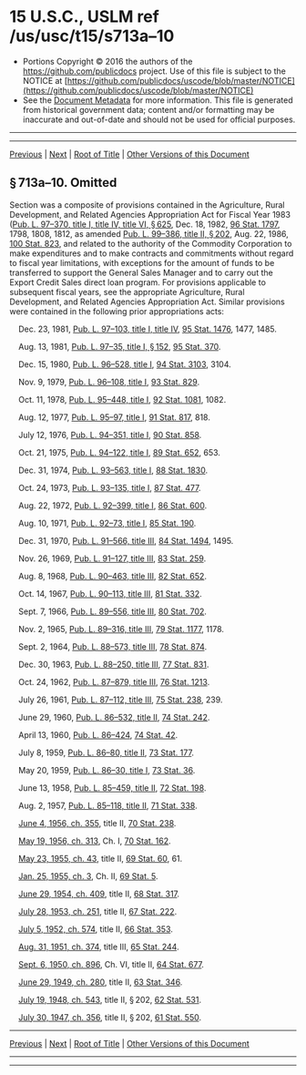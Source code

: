 ---
---

# 15 U.S.C., USLM ref /us/usc/t15/s713a–10

* Portions Copyright © 2016 the authors of the https://github.com/publicdocs project.
  Use of this file is subject to the NOTICE at [https://github.com/publicdocs/uscode/blob/master/NOTICE](https://github.com/publicdocs/uscode/blob/master/NOTICE)
* See the [Document Metadata](././../../../../..//README.md) for more information.
  This file is generated from historical government data; content and/or formatting may be inaccurate and out-of-date and should not be used for official purposes.

----------
----------

[Previous](./../../../../..//us/usc/t15/ch15/schI/m__us_usc_t15_s713a–9.md) | [Next](./../../../../..//us/usc/t15/ch15/schI/m__us_usc_t15_s713a–11.md) | [Root of Title](./../../../../../) | [Other Versions of this Document](https://publicdocs.github.io/go/links?ns=uslm&ref=%2Fus%2Fusc%2Ft15%2Fs713a%E2%80%9310)

## § 713a–10. Omitted

Section was a composite of provisions contained in the Agriculture, Rural Development, and Related Agencies Appropriation Act for Fiscal Year 1983 ([Pub. L. 97–370, title I, title IV, title VI, § 625][/us/pl/97/370/s625], Dec. 18, 1982, [96 Stat. 1797][/us/stat/96/1797], 1798, 1808, 1812, as amended [Pub. L. 99–386, title II, § 202][/us/pl/99/386/s202], Aug. 22, 1986, [100 Stat. 823][/us/stat/100/823], and related to the authority of the Commodity Corporation to make expenditures and to make contracts and commitments without regard to fiscal year limitations, with exceptions for the amount of funds to be transferred to support the General Sales Manager and to carry out the Export Credit Sales direct loan program. For provisions applicable to subsequent fiscal years, see the appropriate Agriculture, Rural Development, and Related Agencies Appropriation Act. Similar provisions were contained in the following prior appropriations acts:

    Dec. 23, 1981, [Pub. L. 97–103, title I, title IV][/us/pl/97/103], [95 Stat. 1476][/us/stat/95/1476], 1477, 1485.

    Aug. 13, 1981, [Pub. L. 97–35, title I, § 152][/us/pl/97/35/s152], [95 Stat. 370][/us/stat/95/370].

    Dec. 15, 1980, [Pub. L. 96–528, title I][/us/pl/96/528], [94 Stat. 3103][/us/stat/94/3103], 3104.

    Nov. 9, 1979, [Pub. L. 96–108, title I][/us/pl/96/108], [93 Stat. 829][/us/stat/93/829].

    Oct. 11, 1978, [Pub. L. 95–448, title I][/us/pl/95/448], [92 Stat. 1081][/us/stat/92/1081], 1082.

    Aug. 12, 1977, [Pub. L. 95–97, title I][/us/pl/95/97], [91 Stat. 817][/us/stat/91/817], 818.

    July 12, 1976, [Pub. L. 94–351, title I][/us/pl/94/351], [90 Stat. 858][/us/stat/90/858].

    Oct. 21, 1975, [Pub. L. 94–122, title I][/us/pl/94/122], [89 Stat. 652][/us/stat/89/652], 653.

    Dec. 31, 1974, [Pub. L. 93–563, title I][/us/pl/93/563], [88 Stat. 1830][/us/stat/88/1830].

    Oct. 24, 1973, [Pub. L. 93–135, title I][/us/pl/93/135], [87 Stat. 477][/us/stat/87/477].

    Aug. 22, 1972, [Pub. L. 92–399, title I][/us/pl/92/399], [86 Stat. 600][/us/stat/86/600].

    Aug. 10, 1971, [Pub. L. 92–73, title I][/us/pl/92/73], [85 Stat. 190][/us/stat/85/190].

    Dec. 31, 1970, [Pub. L. 91–566, title III][/us/pl/91/566], [84 Stat. 1494][/us/stat/84/1494], 1495.

    Nov. 26, 1969, [Pub. L. 91–127, title III][/us/pl/91/127], [83 Stat. 259][/us/stat/83/259].

    Aug. 8, 1968, [Pub. L. 90–463, title III][/us/pl/90/463], [82 Stat. 652][/us/stat/82/652].

    Oct. 14, 1967, [Pub. L. 90–113, title III][/us/pl/90/113], [81 Stat. 332][/us/stat/81/332].

    Sept. 7, 1966, [Pub. L. 89–556, title III][/us/pl/89/556], [80 Stat. 702][/us/stat/80/702].

    Nov. 2, 1965, [Pub. L. 89–316, title III][/us/pl/89/316], [79 Stat. 1177][/us/stat/79/1177], 1178.

    Sept. 2, 1964, [Pub. L. 88–573, title III][/us/pl/88/573], [78 Stat. 874][/us/stat/78/874].

    Dec. 30, 1963, [Pub. L. 88–250, title III][/us/pl/88/250], [77 Stat. 831][/us/stat/77/831].

    Oct. 24, 1962, [Pub. L. 87–879, title III][/us/pl/87/879], [76 Stat. 1213][/us/stat/76/1213].

    July 26, 1961, [Pub. L. 87–112, title III][/us/pl/87/112], [75 Stat. 238][/us/stat/75/238], 239.

    June 29, 1960, [Pub. L. 86–532, title II][/us/pl/86/532], [74 Stat. 242][/us/stat/74/242].

    April 13, 1960, [Pub. L. 86–424][/us/pl/86/424], [74 Stat. 42][/us/stat/74/42].

    July 8, 1959, [Pub. L. 86–80, title II][/us/pl/86/80], [73 Stat. 177][/us/stat/73/177].

    May 20, 1959, [Pub. L. 86–30, title I][/us/pl/86/30], [73 Stat. 36][/us/stat/73/36].

    June 13, 1958, [Pub. L. 85–459, title II][/us/pl/85/459], [72 Stat. 198][/us/stat/72/198].

    Aug. 2, 1957, [Pub. L. 85–118, title II][/us/pl/85/118], [71 Stat. 338][/us/stat/71/338].

    [June 4, 1956, ch. 355][/us/act/1956-06-04/ch355], title II, [70 Stat. 238][/us/stat/70/238].

    [May 19, 1956, ch. 313][/us/act/1956-05-19/ch313], Ch. I, [70 Stat. 162][/us/stat/70/162].

    [May 23, 1955, ch. 43][/us/act/1955-05-23/ch43], title II, [69 Stat. 60][/us/stat/69/60], 61.

    [Jan. 25, 1955, ch. 3][/us/act/1955-01-25/ch3], Ch. II, [69 Stat. 5][/us/stat/69/5].

    [June 29, 1954, ch. 409][/us/act/1954-06-29/ch409], title II, [68 Stat. 317][/us/stat/68/317].

    [July 28, 1953, ch. 251][/us/act/1953-07-28/ch251], title II, [67 Stat. 222][/us/stat/67/222].

    [July 5, 1952, ch. 574][/us/act/1952-07-05/ch574], title II, [66 Stat. 353][/us/stat/66/353].

    [Aug. 31, 1951, ch. 374][/us/act/1951-08-31/ch374], title III, [65 Stat. 244][/us/stat/65/244].

    [Sept. 6, 1950, ch. 896][/us/act/1950-09-06/ch896], Ch. VI, title II, [64 Stat. 677][/us/stat/64/677].

    [June 29, 1949, ch. 280][/us/act/1949-06-29/ch280], title II, [63 Stat. 346][/us/stat/63/346].

    [July 19, 1948, ch. 543][/us/act/1948-07-19/ch543], title II, § 202, [62 Stat. 531][/us/stat/62/531].

    [July 30, 1947, ch. 356][/us/act/1947-07-30/ch356], title II, § 202, [61 Stat. 550][/us/stat/61/550].

----------

[Previous](./../../../../..//us/usc/t15/ch15/schI/m__us_usc_t15_s713a–9.md) | [Next](./../../../../..//us/usc/t15/ch15/schI/m__us_usc_t15_s713a–11.md) | [Root of Title](./../../../../../) | [Other Versions of this Document](https://publicdocs.github.io/go/links?ns=uslm&ref=%2Fus%2Fusc%2Ft15%2Fs713a%E2%80%9310)

----------
----------

[/us/pl/97/370/s625]: https://publicdocs.github.io/go/links?ns=uslm&ref=%2Fus%2Fpl%2F97%2F370%2Fs625
[/us/stat/96/1797]: https://publicdocs.github.io/go/links?ns=uslm&ref=%2Fus%2Fstat%2F96%2F1797
[/us/pl/99/386/s202]: https://publicdocs.github.io/go/links?ns=uslm&ref=%2Fus%2Fpl%2F99%2F386%2Fs202
[/us/stat/100/823]: https://publicdocs.github.io/go/links?ns=uslm&ref=%2Fus%2Fstat%2F100%2F823
[/us/pl/97/103]: https://publicdocs.github.io/go/links?ns=uslm&ref=%2Fus%2Fpl%2F97%2F103
[/us/stat/95/1476]: https://publicdocs.github.io/go/links?ns=uslm&ref=%2Fus%2Fstat%2F95%2F1476
[/us/pl/97/35/s152]: https://publicdocs.github.io/go/links?ns=uslm&ref=%2Fus%2Fpl%2F97%2F35%2Fs152
[/us/stat/95/370]: https://publicdocs.github.io/go/links?ns=uslm&ref=%2Fus%2Fstat%2F95%2F370
[/us/pl/96/528]: https://publicdocs.github.io/go/links?ns=uslm&ref=%2Fus%2Fpl%2F96%2F528
[/us/stat/94/3103]: https://publicdocs.github.io/go/links?ns=uslm&ref=%2Fus%2Fstat%2F94%2F3103
[/us/pl/96/108]: https://publicdocs.github.io/go/links?ns=uslm&ref=%2Fus%2Fpl%2F96%2F108
[/us/stat/93/829]: https://publicdocs.github.io/go/links?ns=uslm&ref=%2Fus%2Fstat%2F93%2F829
[/us/pl/95/448]: https://publicdocs.github.io/go/links?ns=uslm&ref=%2Fus%2Fpl%2F95%2F448
[/us/stat/92/1081]: https://publicdocs.github.io/go/links?ns=uslm&ref=%2Fus%2Fstat%2F92%2F1081
[/us/pl/95/97]: https://publicdocs.github.io/go/links?ns=uslm&ref=%2Fus%2Fpl%2F95%2F97
[/us/stat/91/817]: https://publicdocs.github.io/go/links?ns=uslm&ref=%2Fus%2Fstat%2F91%2F817
[/us/pl/94/351]: https://publicdocs.github.io/go/links?ns=uslm&ref=%2Fus%2Fpl%2F94%2F351
[/us/stat/90/858]: https://publicdocs.github.io/go/links?ns=uslm&ref=%2Fus%2Fstat%2F90%2F858
[/us/pl/94/122]: https://publicdocs.github.io/go/links?ns=uslm&ref=%2Fus%2Fpl%2F94%2F122
[/us/stat/89/652]: https://publicdocs.github.io/go/links?ns=uslm&ref=%2Fus%2Fstat%2F89%2F652
[/us/pl/93/563]: https://publicdocs.github.io/go/links?ns=uslm&ref=%2Fus%2Fpl%2F93%2F563
[/us/stat/88/1830]: https://publicdocs.github.io/go/links?ns=uslm&ref=%2Fus%2Fstat%2F88%2F1830
[/us/pl/93/135]: https://publicdocs.github.io/go/links?ns=uslm&ref=%2Fus%2Fpl%2F93%2F135
[/us/stat/87/477]: https://publicdocs.github.io/go/links?ns=uslm&ref=%2Fus%2Fstat%2F87%2F477
[/us/pl/92/399]: https://publicdocs.github.io/go/links?ns=uslm&ref=%2Fus%2Fpl%2F92%2F399
[/us/stat/86/600]: https://publicdocs.github.io/go/links?ns=uslm&ref=%2Fus%2Fstat%2F86%2F600
[/us/pl/92/73]: https://publicdocs.github.io/go/links?ns=uslm&ref=%2Fus%2Fpl%2F92%2F73
[/us/stat/85/190]: https://publicdocs.github.io/go/links?ns=uslm&ref=%2Fus%2Fstat%2F85%2F190
[/us/pl/91/566]: https://publicdocs.github.io/go/links?ns=uslm&ref=%2Fus%2Fpl%2F91%2F566
[/us/stat/84/1494]: https://publicdocs.github.io/go/links?ns=uslm&ref=%2Fus%2Fstat%2F84%2F1494
[/us/pl/91/127]: https://publicdocs.github.io/go/links?ns=uslm&ref=%2Fus%2Fpl%2F91%2F127
[/us/stat/83/259]: https://publicdocs.github.io/go/links?ns=uslm&ref=%2Fus%2Fstat%2F83%2F259
[/us/pl/90/463]: https://publicdocs.github.io/go/links?ns=uslm&ref=%2Fus%2Fpl%2F90%2F463
[/us/stat/82/652]: https://publicdocs.github.io/go/links?ns=uslm&ref=%2Fus%2Fstat%2F82%2F652
[/us/pl/90/113]: https://publicdocs.github.io/go/links?ns=uslm&ref=%2Fus%2Fpl%2F90%2F113
[/us/stat/81/332]: https://publicdocs.github.io/go/links?ns=uslm&ref=%2Fus%2Fstat%2F81%2F332
[/us/pl/89/556]: https://publicdocs.github.io/go/links?ns=uslm&ref=%2Fus%2Fpl%2F89%2F556
[/us/stat/80/702]: https://publicdocs.github.io/go/links?ns=uslm&ref=%2Fus%2Fstat%2F80%2F702
[/us/pl/89/316]: https://publicdocs.github.io/go/links?ns=uslm&ref=%2Fus%2Fpl%2F89%2F316
[/us/stat/79/1177]: https://publicdocs.github.io/go/links?ns=uslm&ref=%2Fus%2Fstat%2F79%2F1177
[/us/pl/88/573]: https://publicdocs.github.io/go/links?ns=uslm&ref=%2Fus%2Fpl%2F88%2F573
[/us/stat/78/874]: https://publicdocs.github.io/go/links?ns=uslm&ref=%2Fus%2Fstat%2F78%2F874
[/us/pl/88/250]: https://publicdocs.github.io/go/links?ns=uslm&ref=%2Fus%2Fpl%2F88%2F250
[/us/stat/77/831]: https://publicdocs.github.io/go/links?ns=uslm&ref=%2Fus%2Fstat%2F77%2F831
[/us/pl/87/879]: https://publicdocs.github.io/go/links?ns=uslm&ref=%2Fus%2Fpl%2F87%2F879
[/us/stat/76/1213]: https://publicdocs.github.io/go/links?ns=uslm&ref=%2Fus%2Fstat%2F76%2F1213
[/us/pl/87/112]: https://publicdocs.github.io/go/links?ns=uslm&ref=%2Fus%2Fpl%2F87%2F112
[/us/stat/75/238]: https://publicdocs.github.io/go/links?ns=uslm&ref=%2Fus%2Fstat%2F75%2F238
[/us/pl/86/532]: https://publicdocs.github.io/go/links?ns=uslm&ref=%2Fus%2Fpl%2F86%2F532
[/us/stat/74/242]: https://publicdocs.github.io/go/links?ns=uslm&ref=%2Fus%2Fstat%2F74%2F242
[/us/pl/86/424]: https://publicdocs.github.io/go/links?ns=uslm&ref=%2Fus%2Fpl%2F86%2F424
[/us/stat/74/42]: https://publicdocs.github.io/go/links?ns=uslm&ref=%2Fus%2Fstat%2F74%2F42
[/us/pl/86/80]: https://publicdocs.github.io/go/links?ns=uslm&ref=%2Fus%2Fpl%2F86%2F80
[/us/stat/73/177]: https://publicdocs.github.io/go/links?ns=uslm&ref=%2Fus%2Fstat%2F73%2F177
[/us/pl/86/30]: https://publicdocs.github.io/go/links?ns=uslm&ref=%2Fus%2Fpl%2F86%2F30
[/us/stat/73/36]: https://publicdocs.github.io/go/links?ns=uslm&ref=%2Fus%2Fstat%2F73%2F36
[/us/pl/85/459]: https://publicdocs.github.io/go/links?ns=uslm&ref=%2Fus%2Fpl%2F85%2F459
[/us/stat/72/198]: https://publicdocs.github.io/go/links?ns=uslm&ref=%2Fus%2Fstat%2F72%2F198
[/us/pl/85/118]: https://publicdocs.github.io/go/links?ns=uslm&ref=%2Fus%2Fpl%2F85%2F118
[/us/stat/71/338]: https://publicdocs.github.io/go/links?ns=uslm&ref=%2Fus%2Fstat%2F71%2F338
[/us/act/1956-06-04/ch355]: https://publicdocs.github.io/go/links?ns=uslm&ref=%2Fus%2Fact%2F1956-06-04%2Fch355
[/us/stat/70/238]: https://publicdocs.github.io/go/links?ns=uslm&ref=%2Fus%2Fstat%2F70%2F238
[/us/act/1956-05-19/ch313]: https://publicdocs.github.io/go/links?ns=uslm&ref=%2Fus%2Fact%2F1956-05-19%2Fch313
[/us/stat/70/162]: https://publicdocs.github.io/go/links?ns=uslm&ref=%2Fus%2Fstat%2F70%2F162
[/us/act/1955-05-23/ch43]: https://publicdocs.github.io/go/links?ns=uslm&ref=%2Fus%2Fact%2F1955-05-23%2Fch43
[/us/stat/69/60]: https://publicdocs.github.io/go/links?ns=uslm&ref=%2Fus%2Fstat%2F69%2F60
[/us/act/1955-01-25/ch3]: https://publicdocs.github.io/go/links?ns=uslm&ref=%2Fus%2Fact%2F1955-01-25%2Fch3
[/us/stat/69/5]: https://publicdocs.github.io/go/links?ns=uslm&ref=%2Fus%2Fstat%2F69%2F5
[/us/act/1954-06-29/ch409]: https://publicdocs.github.io/go/links?ns=uslm&ref=%2Fus%2Fact%2F1954-06-29%2Fch409
[/us/stat/68/317]: https://publicdocs.github.io/go/links?ns=uslm&ref=%2Fus%2Fstat%2F68%2F317
[/us/act/1953-07-28/ch251]: https://publicdocs.github.io/go/links?ns=uslm&ref=%2Fus%2Fact%2F1953-07-28%2Fch251
[/us/stat/67/222]: https://publicdocs.github.io/go/links?ns=uslm&ref=%2Fus%2Fstat%2F67%2F222
[/us/act/1952-07-05/ch574]: https://publicdocs.github.io/go/links?ns=uslm&ref=%2Fus%2Fact%2F1952-07-05%2Fch574
[/us/stat/66/353]: https://publicdocs.github.io/go/links?ns=uslm&ref=%2Fus%2Fstat%2F66%2F353
[/us/act/1951-08-31/ch374]: https://publicdocs.github.io/go/links?ns=uslm&ref=%2Fus%2Fact%2F1951-08-31%2Fch374
[/us/stat/65/244]: https://publicdocs.github.io/go/links?ns=uslm&ref=%2Fus%2Fstat%2F65%2F244
[/us/act/1950-09-06/ch896]: https://publicdocs.github.io/go/links?ns=uslm&ref=%2Fus%2Fact%2F1950-09-06%2Fch896
[/us/stat/64/677]: https://publicdocs.github.io/go/links?ns=uslm&ref=%2Fus%2Fstat%2F64%2F677
[/us/act/1949-06-29/ch280]: https://publicdocs.github.io/go/links?ns=uslm&ref=%2Fus%2Fact%2F1949-06-29%2Fch280
[/us/stat/63/346]: https://publicdocs.github.io/go/links?ns=uslm&ref=%2Fus%2Fstat%2F63%2F346
[/us/act/1948-07-19/ch543]: https://publicdocs.github.io/go/links?ns=uslm&ref=%2Fus%2Fact%2F1948-07-19%2Fch543
[/us/stat/62/531]: https://publicdocs.github.io/go/links?ns=uslm&ref=%2Fus%2Fstat%2F62%2F531
[/us/act/1947-07-30/ch356]: https://publicdocs.github.io/go/links?ns=uslm&ref=%2Fus%2Fact%2F1947-07-30%2Fch356
[/us/stat/61/550]: https://publicdocs.github.io/go/links?ns=uslm&ref=%2Fus%2Fstat%2F61%2F550


